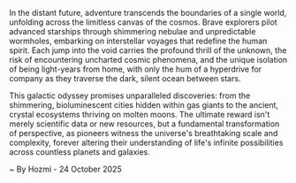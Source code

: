 
In the distant future, adventure transcends the boundaries of a single world, unfolding across the limitless canvas of the cosmos. Brave explorers pilot advanced starships through shimmering nebulae and unpredictable wormholes, embarking on interstellar voyages that redefine the human spirit. Each jump into the void carries the profound thrill of the unknown, the risk of encountering uncharted cosmic phenomena, and the unique isolation of being light-years from home, with only the hum of a hyperdrive for company as they traverse the dark, silent ocean between stars.

This galactic odyssey promises unparalleled discoveries: from the shimmering, bioluminescent cities hidden within gas giants to the ancient, crystal ecosystems thriving on molten moons. The ultimate reward isn't merely scientific data or new resources, but a fundamental transformation of perspective, as pioneers witness the universe's breathtaking scale and complexity, forever altering their understanding of life's infinite possibilities across countless planets and galaxies.

~ By Hozmi - 24 October 2025
